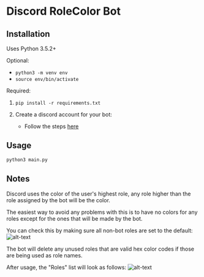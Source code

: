 # Discord RoleColor Bot

## Installation

Uses Python 3.5.2+

Optional:

* ```python3 -m venv env```
* ```source env/bin/activate```

Required:

1. ```pip install -r requirements.txt```

2. Create a discord account for your bot:

    * Follow the steps [here](https://discordpy.readthedocs.io/en/rewrite/discord.html#discord-intro)

## Usage

```sh
python3 main.py
```

## Notes

Discord uses the color of the user's highest role, any role higher than the role assigned by the bot will be the color.

The easiest way to avoid any problems with this is to have no colors for any roles except for the ones that will be made by the bot.

You can check this by making sure all non-bot roles are set to the default:
![alt-text](https://i.imgur.com/oFAyCNv.png)

The bot will delete any unused roles that are valid hex color codes if those are being used as role names.

After usage, the "Roles" list will look as follows:
![alt-text](https://i.imgur.com/qWz8N4O.png)
